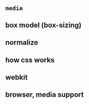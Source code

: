 ## `media`

## box model (box-sizing)

## normalize

## how css works

## webkit

## browser, media support
